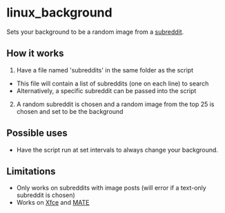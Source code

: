 # linux_background
Sets your background to be a random image from a [subreddit](http://www.reddit.com/reddits/).

## How it works
1. Have a file named 'subreddits' in the same folder as the script
  * This file will contain a list of subreddits (one on each line) to search
  * Alternatively, a specific subreddit can be passed into the script
2. A random subreddit is chosen and a random image from the top 25 is chosen and set to be the background
  
## Possible uses
* Have the script run at set intervals to always change your background.
  
## Limitations
* Only works on subreddits with image posts (will error if a text-only subreddit is chosen)
* Works on [Xfce](http://www.xfce.org/) and [MATE](http://mate-desktop.org/)

